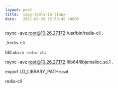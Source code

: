 ```yaml
---
layout: post
title:  copy-tools-in-linux
date:   2021-07-29 15:53:45 +0800
---
```




rsync -avz root@10.26.27.172:/usr/bin/redis-cli .

./redis-cli

ldd `which redis-cli`

rsync -avz root@10.26.27.172:/lib64/libjemalloc.so.1 .

export LD_LIBRARY_PATH=`pwd`

redis-cli

